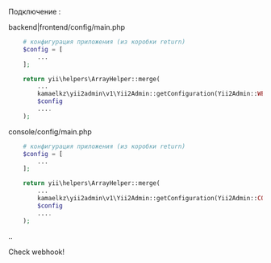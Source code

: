 Подключение :

backend|frontend/config/main.php
```php
    # конфигурация приложения (из коробки return)
    $config = [
        ...
    ];

    return yii\helpers\ArrayHelper::merge( 
        ...
        kamaelkz\yii2admin\v1\Yii2Admin::getConfiguration(Yii2Admin::WEB),
        $config
        ....
    );
```

console/config/main.php
```php
    # конфигурация приложения (из коробки return)
    $config = [
        ...
    ];

    return yii\helpers\ArrayHelper::merge(
        ...
        kamaelkz\yii2admin\v1\Yii2Admin::getConfiguration(Yii2Admin::CONSOLE),
        $config
        ....
    );
```
..

Check webhook!
